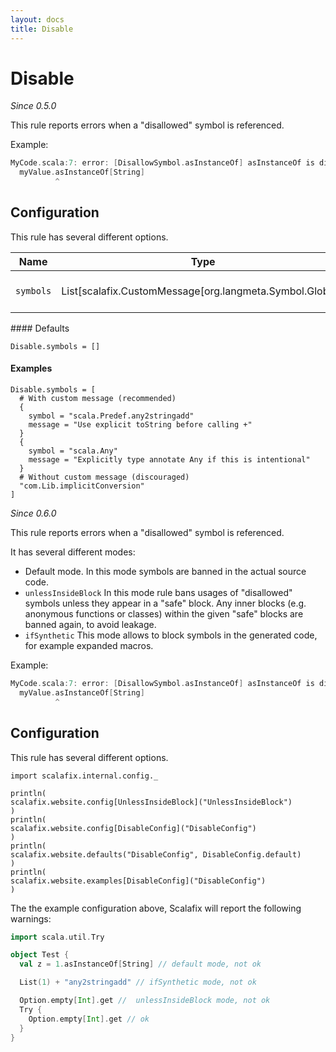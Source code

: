 ```yaml
---
layout: docs
title: Disable
---
```


# Disable

_Since 0.5.0_

This rule reports errors when a "disallowed" symbol is referenced.

Example:

```scala
MyCode.scala:7: error: [DisallowSymbol.asInstanceOf] asInstanceOf is disabled.
  myValue.asInstanceOf[String]
          ^
```

## Configuration

This rule has several different options.

<table><thead><tr><th>Name</th><th>Type</th><th>Description</th></tr></thead><tbody><tr><td><code>symbols</code></td><td>List[scalafix.CustomMessage[org.langmeta.Symbol.Global]]</td><td>The list of symbols to disable.</td></tr></tbody></table>#### Defaults

```
Disable.symbols = []
```

#### Examples

```
Disable.symbols = [
  # With custom message (recommended)
  {
    symbol = "scala.Predef.any2stringadd"
    message = "Use explicit toString before calling +"
  }
  {
    symbol = "scala.Any"
    message = "Explicitly type annotate Any if this is intentional"
  }
  # Without custom message (discouraged)
  "com.Lib.implicitConversion"
]
```

_Since 0.6.0_

This rule reports errors when a "disallowed" symbol is referenced.

It has several different modes:
- Default mode. In this mode symbols are banned in the actual source code.
- `unlessInsideBlock`
In this mode rule bans usages of "disallowed" symbols unless they appear in a "safe" block.
Any inner blocks (e.g. anonymous functions or classes)
within the given "safe" blocks are banned again, to avoid leakage.
- `ifSynthetic` This mode allows to block symbols in the generated code,
for example expanded macros.

Example:

```scala
MyCode.scala:7: error: [DisallowSymbol.asInstanceOf] asInstanceOf is disabled.
  myValue.asInstanceOf[String]
          ^
```

## Configuration

This rule has several different options.

```tut:invisible
import scalafix.internal.config._
```
```tut:passthrough
println(
scalafix.website.config[UnlessInsideBlock]("UnlessInsideBlock")
)
println(
scalafix.website.config[DisableConfig]("DisableConfig")
)
println(
scalafix.website.defaults("DisableConfig", DisableConfig.default)
)
println(
scalafix.website.examples[DisableConfig]("DisableConfig")
)
```

The the example configuration above, Scalafix will report the following warnings:
```scala
import scala.util.Try

object Test {
  val z = 1.asInstanceOf[String] // default mode, not ok

  List(1) + "any2stringadd" // ifSynthetic mode, not ok

  Option.empty[Int].get //  unlessInsideBlock mode, not ok
  Try {
    Option.empty[Int].get // ok
  }
}
```
